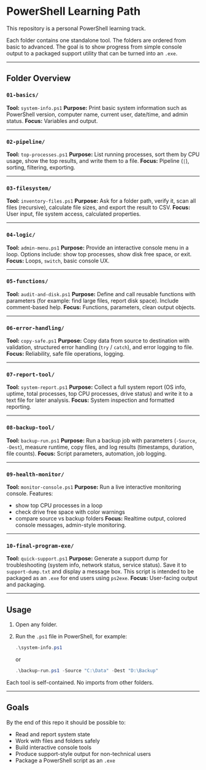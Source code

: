 # PowerShell Learning Path

This repository is a personal PowerShell learning track.

Each folder contains one standalone tool.
The folders are ordered from basic to advanced.
The goal is to show progress from simple console output to a packaged support utility that can be turned into an `.exe`.

---

## Folder Overview

### `01-basics/`

**Tool:** `system-info.ps1`
**Purpose:** Print basic system information such as PowerShell version, computer name, current user, date/time, and admin status.
**Focus:** Variables and output.

---

### `02-pipeline/`

**Tool:** `top-processes.ps1`
**Purpose:** List running processes, sort them by CPU usage, show the top results, and write them to a file.
**Focus:** Pipeline (`|`), sorting, filtering, exporting.

---

### `03-filesystem/`

**Tool:** `inventory-files.ps1`
**Purpose:** Ask for a folder path, verify it, scan all files (recursive), calculate file sizes, and export the result to CSV.
**Focus:** User input, file system access, calculated properties.

---

### `04-logic/`

**Tool:** `admin-menu.ps1`
**Purpose:** Provide an interactive console menu in a loop. Options include: show top processes, show disk free space, or exit.
**Focus:** Loops, `switch`, basic console UX.

---

### `05-functions/`

**Tool:** `audit-and-disk.ps1`
**Purpose:** Define and call reusable functions with parameters (for example: find large files, report disk space). Include comment-based help.
**Focus:** Functions, parameters, clean output objects.

---

### `06-error-handling/`

**Tool:** `copy-safe.ps1`
**Purpose:** Copy data from source to destination with validation, structured error handling (`try` / `catch`), and error logging to file.
**Focus:** Reliability, safe file operations, logging.

---

### `07-report-tool/`

**Tool:** `system-report.ps1`
**Purpose:** Collect a full system report (OS info, uptime, total processes, top CPU processes, drive status) and write it to a text file for later analysis.
**Focus:** System inspection and formatted reporting.

---

### `08-backup-tool/`

**Tool:** `backup-run.ps1`
**Purpose:** Run a backup job with parameters (`-Source`, `-Dest`), measure runtime, copy files, and log results (timestamps, duration, file counts).
**Focus:** Script parameters, automation, job logging.

---

### `09-health-monitor/`

**Tool:** `monitor-console.ps1`
**Purpose:** Run a live interactive monitoring console. Features:

* show top CPU processes in a loop
* check drive free space with color warnings
* compare source vs backup folders
  **Focus:** Realtime output, colored console messages, admin-style monitoring.

---

### `10-final-program-exe/`

**Tool:** `quick-support.ps1`
**Purpose:** Generate a support dump for troubleshooting (system info, network status, service status). Save it to `support-dump.txt` and display a message box.
This script is intended to be packaged as an `.exe` for end users using `ps2exe`.
**Focus:** User-facing output and packaging.

---

## Usage

1. Open any folder.
2. Run the `.ps1` file in PowerShell, for example:

   ```powershell
   .\system-info.ps1
   ```

   or

   ```powershell
   .\backup-run.ps1 -Source "C:\Data" -Dest "D:\Backup"
   ```

Each tool is self-contained. No imports from other folders.

---

## Goals

By the end of this repo it should be possible to:

* Read and report system state
* Work with files and folders safely
* Build interactive console tools
* Produce support-style output for non-technical users
* Package a PowerShell script as an `.exe`
